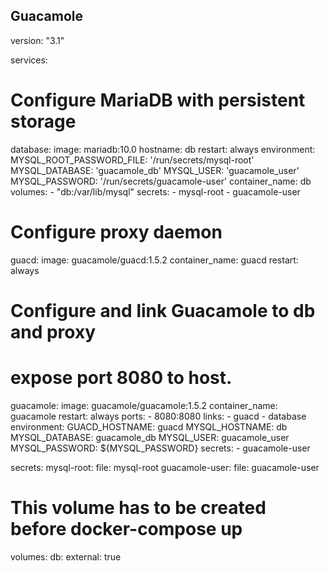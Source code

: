 ## Guacamole 

version: "3.1"
 
services:
 
# Configure MariaDB with persistent storage
  database:
    image: mariadb:10.0
    hostname: db
    restart: always
    environment:
      MYSQL_ROOT_PASSWORD_FILE: '/run/secrets/mysql-root'
      MYSQL_DATABASE: 'guacamole_db'
      MYSQL_USER: 'guacamole_user'
      MYSQL_PASSWORD: '/run/secrets/guacamole-user'
    container_name: db 
    volumes:
      - "db:/var/lib/mysql"
    secrets:
      - mysql-root
      - guacamole-user
 
# Configure proxy daemon
  guacd:
    image: guacamole/guacd:1.5.2
    container_name: guacd
    restart: always
 
# Configure and link Guacamole to db and proxy
# expose port 8080 to host.
  guacamole:
    image: guacamole/guacamole:1.5.2
    container_name: guacamole
    restart: always
    ports:
      - 8080:8080
    links:
      - guacd
      - database
    environment:
      GUACD_HOSTNAME: guacd
      MYSQL_HOSTNAME: db
      MYSQL_DATABASE: guacamole_db
      MYSQL_USER: guacamole_user
      MYSQL_PASSWORD: ${MYSQL_PASSWORD}
    secrets:
      - guacamole-user
 
secrets:
  mysql-root:
    file: mysql-root
  guacamole-user:
    file: guacamole-user
 
# This volume has to be created before docker-compose up
volumes:
  db:
    external: true
